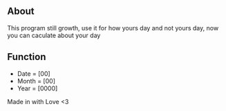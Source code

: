 ## About

This program still growth, use it for how yours day and not yours day, now you can caculate about your day

## Function

- Date = [00]
- Month = [00]
- Year = [0000]

Made in with Love <3
